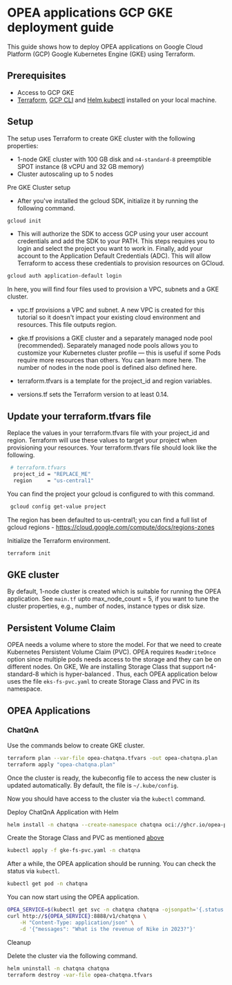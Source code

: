 # OPEA applications GCP GKE deployment guide

This guide shows how to deploy OPEA applications on Google Cloud Platform (GCP) Google Kubernetes Engine (GKE) using Terraform.

## Prerequisites

- Access to GCP GKE
- [Terraform](https://developer.hashicorp.com/terraform/tutorials/gcp-get-started/install-cli), [GCP CLI](https://cloud.google.com/sdk/docs/install-sdk) and [Helm](https://helm.sh/docs/helm/helm_install/),[kubectl](https://kubernetes.io/docs/tasks/tools/) installed on your local machine.

## Setup

The setup uses Terraform to create GKE cluster with the following properties:

- 1-node GKE cluster with 100 GB disk and `n4-standard-8` preemptible SPOT instance (8 vCPU and 32 GB memory)
- Cluster autoscaling up to 5 nodes


Pre GKE Cluster setup

- After you've installed the gcloud SDK, initialize it by running the following command.

```bash
gcloud init
```
- This will authorize the SDK to access GCP using your user account credentials and add the SDK to your PATH. This steps requires you to login and select the project you want to work in. Finally, add your account to the Application Default Credentials (ADC). This will allow Terraform to access these credentials to provision resources on GCloud.


```bash
gcloud auth application-default login
```

In here, you will find four files used to provision a VPC, subnets and a GKE cluster.

- vpc.tf provisions a VPC and subnet. A new VPC is created for this tutorial so it doesn't impact your existing cloud environment and resources. This file outputs region.

- gke.tf provisions a GKE cluster and a separately managed node pool (recommended). Separately managed node pools allows you to customize your Kubernetes cluster profile — this is useful if some Pods require more resources than others. You can learn more here. The number of nodes in the node pool is defined also defined here.

- terraform.tfvars is a template for the project_id and region variables.

- versions.tf sets the Terraform version to at least 0.14.

## Update your terraform.tfvars file

Replace the values in your terraform.tfvars file with your project_id and region. Terraform will use these values to target your project when provisioning your resources. Your terraform.tfvars file should look like the following.
```bash
 # terraform.tfvars
  project_id = "REPLACE_ME"
  region     = "us-central1"
```
You can find the project your gcloud is configured to with this command.
```bash
 gcloud config get-value project
```
The region has been defaulted to us-central1; you can find a full list of gcloud regions - https://cloud.google.com/compute/docs/regions-zones


Initialize the Terraform environment.

```bash
terraform init
```

## GKE cluster

By default, 1-node cluster is created which is suitable for running the OPEA application. See `main.tf` upto max_node_count = 5, if you want to tune the cluster properties, e.g., number of nodes, instance types or disk size.

## Persistent Volume Claim

OPEA needs a volume where to store the model. For that we need to create Kubernetes Persistent Volume Claim (PVC). OPEA requires `ReadWriteOnce` option since multiple pods needs access to the storage and they can be on different nodes. On GKE, We are installing Storage Class that support n4-standard-8 which is hyper-balanced . Thus, each OPEA application below uses the file `eks-fs-pvc.yaml` to create Storage Class and  PVC in its namespace.

## OPEA Applications

### ChatQnA

Use the commands below to create GKE cluster.

```bash
terraform plan --var-file opea-chatqna.tfvars -out opea-chatqna.plan
terraform apply "opea-chatqna.plan"
```

Once the cluster is ready, the kubeconfig file to access the new cluster is updated automatically. By default, the file is `~/.kube/config`.

Now you should have access to the cluster via the `kubectl` command.

Deploy ChatQnA Application with Helm

```bash
helm install -n chatqna --create-namespace chatqna oci://ghcr.io/opea-project/charts/chatqna --set service.type=LoadBalancer --set global.modelUsePVC=model-volume --set global.HUGGINGFACEHUB_API_TOKEN=${HFTOKEN}
```

Create the Storage Class and PVC as mentioned [above](#-persistent-volume-claim)

```bash
kubectl apply -f gke-fs-pvc.yaml -n chatqna
```

After a while, the OPEA application should be running. You can check the status via `kubectl`.

```bash
kubectl get pod -n chatqna
```

You can now start using the OPEA application.

```bash
OPEA_SERVICE=$(kubectl get svc -n chatqna chatqna -ojsonpath='{.status.loadBalancer.ingress[0].hostname}')
curl http://${OPEA_SERVICE}:8888/v1/chatqna \
    -H "Content-Type: application/json" \
    -d '{"messages": "What is the revenue of Nike in 2023?"}'
```

Cleanup

Delete the cluster via the following command.

```bash
helm uninstall -n chatqna chatqna
terraform destroy -var-file opea-chatqna.tfvars
```
